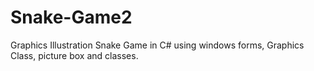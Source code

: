 # Snake-Game2
Graphics Illustration
Snake Game in C# using windows forms, Graphics Class, picture box and classes.
